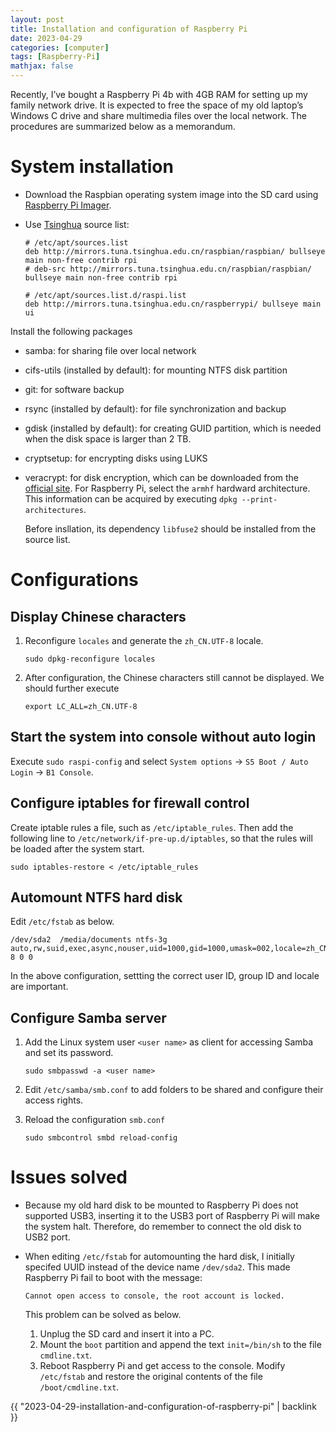 ```yaml
---
layout: post
title: Installation and configuration of Raspberry Pi
date: 2023-04-29
categories: [computer]
tags: [Raspberry-Pi]
mathjax: false
---
```


Recently, I&rsquo;ve bought a Raspberry Pi 4b with 4GB RAM for setting up
my family network drive. It is expected to free the space of my old
laptop&rsquo;s Windows C drive and share multimedia files over the local
network. The procedures are summarized below as a memorandum.

# System installation

-   Download the Raspbian operating system image into the SD card using [Raspberry Pi Imager](https://www.raspberrypi.com/software/).
-   Use [Tsinghua](https://mirrors.tuna.tsinghua.edu.cn/help/raspbian/) source list:
    
        # /etc/apt/sources.list
        deb http://mirrors.tuna.tsinghua.edu.cn/raspbian/raspbian/ bullseye main non-free contrib rpi
        # deb-src http://mirrors.tuna.tsinghua.edu.cn/raspbian/raspbian/ bullseye main non-free contrib rpi
        
        # /etc/apt/sources.list.d/raspi.list
        deb http://mirrors.tuna.tsinghua.edu.cn/raspberrypi/ bullseye main ui


Install the following packages

-   samba: for sharing file over local network
-   cifs-utils (installed by default): for mounting NTFS disk partition
-   git: for software backup
-   rsync (installed by default): for file synchronization and backup
-   gdisk (installed by default): for creating GUID partition, which is needed when the disk space is larger than 2 TB.
-   cryptsetup: for encrypting disks using LUKS
-   veracrypt: for disk encryption, which can be downloaded from the [official site](https://www.veracrypt.fr/en/Downloads.html). For Raspberry Pi, select the `armhf` hardward architecture. This information can be acquired by executing `dpkg --print-architectures`.
    
    Before insllation, its dependency `libfuse2` should be installed from the source list.


# Configurations

## Display Chinese characters

1.  Reconfigure `locales` and generate the `zh_CN.UTF-8` locale.
    
        sudo dpkg-reconfigure locales
2.  After configuration, the Chinese characters still cannot be displayed. We should further execute
    
        export LC_ALL=zh_CN.UTF-8


## Start the system into console without auto login

Execute `sudo raspi-config` and select `System options` → `S5 Boot / Auto Login` → `B1 Console`.


## Configure iptables for firewall control

Create iptable rules a file, such as `/etc/iptable_rules`. Then add the following line to `/etc/network/if-pre-up.d/iptables`, so that the rules will be loaded after the system start.

    sudo iptables-restore < /etc/iptable_rules


## Automount NTFS hard disk

Edit `/etc/fstab` as below.

    /dev/sda2  /media/documents ntfs-3g auto,rw,suid,exec,async,nouser,uid=1000,gid=1000,umask=002,locale=zh_CN.UTF-8 0 0

In the above configuration, settting the correct user ID, group ID and locale are important.


## Configure Samba server

1.  Add the Linux system user `<user name>` as client for accessing Samba and set its password.
    
        sudo smbpasswd -a <user name>
2.  Edit `/etc/samba/smb.conf` to add folders to be shared and configure their access rights.
3.  Reload the configuration `smb.conf`
    
        sudo smbcontrol smbd reload-config


# Issues solved

-   Because my old hard disk to be mounted to Raspberry Pi does not supported USB3, inserting it to the USB3 port of Raspberry Pi will make the system halt. Therefore, do remember to connect the old disk to USB2 port.
-   When editing `/etc/fstab` for automounting the hard disk, I initially specifed UUID instead of the device name `/dev/sda2`. This made Raspberry Pi fail to boot with the message:
    
        Cannot open access to console, the root account is locked.
    
    This problem can be solved as below.
    
    1.  Unplug the SD card and insert it into a PC.
    2.  Mount the `boot` partition and append the text `init=/bin/sh` to the file `cmdline.txt`.
    3.  Reboot Raspberry Pi and get access to the console. Modify `/etc/fstab` and restore the original contents of the file `/boot/cmdline.txt`.

{{ "2023-04-29-installation-and-configuration-of-raspberry-pi" | backlink }}
